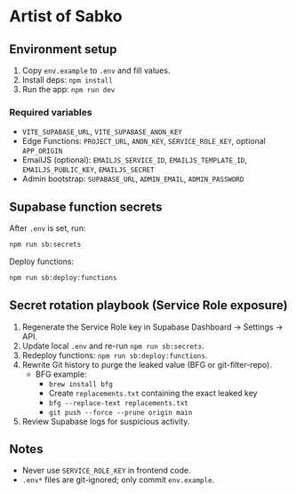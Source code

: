 # Artist of Sabko

## Environment setup

1. Copy `env.example` to `.env` and fill values.
2. Install deps: `npm install`
3. Run the app: `npm run dev`

### Required variables

- `VITE_SUPABASE_URL`, `VITE_SUPABASE_ANON_KEY`
- Edge Functions: `PROJECT_URL`, `ANON_KEY`, `SERVICE_ROLE_KEY`, optional `APP_ORIGIN`
- EmailJS (optional): `EMAILJS_SERVICE_ID`, `EMAILJS_TEMPLATE_ID`, `EMAILJS_PUBLIC_KEY`, `EMAILJS_SECRET`
- Admin bootstrap: `SUPABASE_URL`, `ADMIN_EMAIL`, `ADMIN_PASSWORD`

## Supabase function secrets

After `.env` is set, run:

```bash
npm run sb:secrets
```

Deploy functions:

```bash
npm run sb:deploy:functions
```

## Secret rotation playbook (Service Role exposure)

1. Regenerate the Service Role key in Supabase Dashboard → Settings → API.
2. Update local `.env` and re-run `npm run sb:secrets`.
3. Redeploy functions: `npm run sb:deploy:functions`.
4. Rewrite Git history to purge the leaked value (BFG or git-filter-repo).
   - BFG example:
     - `brew install bfg`
     - Create `replacements.txt` containing the exact leaked key
     - `bfg --replace-text replacements.txt`
     - `git push --force --prune origin main`
5. Review Supabase logs for suspicious activity.

## Notes

- Never use `SERVICE_ROLE_KEY` in frontend code.
- `.env*` files are git-ignored; only commit `env.example`.
